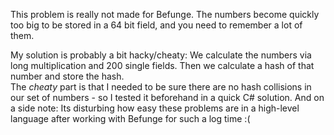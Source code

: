 This problem is really not made for Befunge. The numbers become quickly too big to be stored in a 64 bit field, and you need to remember a lot of them.

My solution is probably a bit hacky/cheaty: We calculate the numbers via long multiplication and 200 single fields. Then we calculate a hash of that number and store the hash.  
The *cheaty* part is that I needed to be sure there are no hash collisions in our set of numbers - so I tested it beforehand in a quick C# solution. And on a side note: Its disturbing how easy these problems are in a high-level language after working with Befunge for such a log time :(